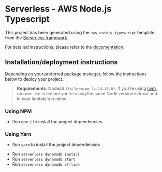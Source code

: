 # Serverless - AWS Node.js Typescript

This project has been generated using the `aws-nodejs-typescript` template from the [Serverless framework](https://www.serverless.com/).

For detailed instructions, please refer to the [documentation](https://www.serverless.com/framework/docs/providers/aws/).

## Installation/deployment instructions

Depending on your preferred package manager, follow the instructions below to deploy your project.

> **Requirements**: NodeJS `lts/fermium (v.14.15.0)`. If you're using [nvm](https://github.com/nvm-sh/nvm), run `nvm use` to ensure you're using the same Node version in local and in your lambda's runtime.

### Using NPM

- Run `npm i` to install the project dependencies
<!-- - Run `npx sls deploy` to deploy this stack to AWS -->

### Using Yarn

- Run `yarn` to install the project dependencies
<!-- - Run `yarn sls deploy` to deploy this stack to AWS -->
- Run `serverless dynamodb install`
- Run `serverless dynamodb start`
- Run `serverless dynamodb offline`

